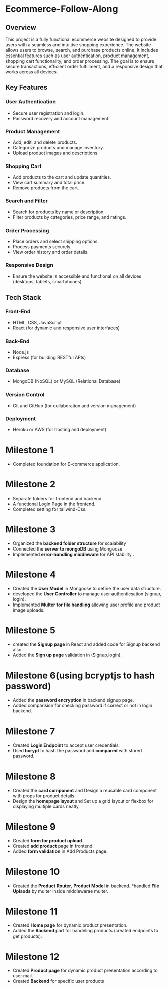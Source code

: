 # Ecommerce-Follow-Along

## Overview
This project is a fully functional ecommerce website designed to provide users with a seamless and intuitive shopping experience. The website allows users to browse, search, and purchase products online. It includes essential features such as user authentication, product management, shopping cart functionality, and order processing. The goal is to ensure secure transactions, efficient order fulfillment, and a responsive design that works across all devices.

## Key Features

### User Authentication
- Secure user registration and login.
- Password recovery and account management.

### Product Management
- Add, edit, and delete products.
- Categorize products and manage inventory.
- Upload product images and descriptions.

### Shopping Cart
- Add products to the cart and update quantities.
- View cart summary and total price.
- Remove products from the cart.

### Search and Filter
- Search for products by name or description.
- Filter products by categories, price range, and ratings.

### Order Processing
- Place orders and select shipping options.
- Process payments securely.
- View order history and order details.

### Responsive Design
- Ensure the website is accessible and functional on all devices (desktops, tablets, smartphones).

## Tech Stack

### Front-End
- HTML, CSS, JavaScript
- React (for dynamic and responsive user interfaces)

### Back-End
- Node.js
- Express (for building RESTful APIs)

### Database
- MongoDB (NoSQL) or MySQL (Relational Database)

### Version Control
- Git and GitHub (for collaboration and version management)

### Deployment
- Heroku or AWS (for hosting and deployment)

# Milestone 1

* Completed foundation for E-commerce application.

# Milestone 2

* Separate folders for frontend and backend.
* A functional Login Page in the frontend.
* Completed setting for tailwind-Css.

# Milestone 3

* Organized the **backend folder structure** for scalability
* Connected the **server to mongoDB** using Mongoose
* Implemented **error-handling middleware** for API stability .

# Milestone 4

* Created the **User Model** in Mongoose to define the user data structure.
* developed the **User Controller** to manage user authenticsation (signup, login).
* Implemented **Multer for file handling** allowing user profile and product image uploads.

# Milestone 5

* created the **Signup page** in React and added code for Signup backend also.
* Added the **Sign up page** validation in (Signup,login).

# Milestone 6(using bcryptjs to hash password)

* Added the **password encryption** in backend signup page.
* Added comparision for checking password if correct or not in login backend.

# Milestone 7 
* Created **Login Endpoint** to accept user credentials.
* Used **bcrypt** to hash the password and **compared** with stored password.

# Milestone 8 
* Created the **card component** and Design a reusable card component with props for product details.
* Design the **homepage layout** and Set up a grid layout or flexbox for displaying multiple cards neatly.

# Milestone 9
* Created **form for product upload**.
* Created **add product** page in frontend.
* Added **form validation** in Add Products page.

# Milestone 10
* Created the **Product Router**, **Product Model** in backend.
*handled **File Uplaods** by multer inside middlewarae multer.

# Milestone 11
* Created **Home page** for dynamic product presentation.
* Added the **Backend** part for handeling products (created endpoints to get products).

# Milestone 12
* Created **Product page** for dynamic product presentation according to user mail.
* Created **Backend** for specific user products